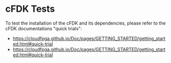 cFDK Tests
===================


To test the installation of the cFDK and its dependencies, please refer to the cFDK documentations "quick trials":
- https://cloudfpga.github.io/Doc/pages/GETTING_STARTED/getting_started.html#quick-trial
- https://cloudfpga.github.io/Doc/pages/GETTING_STARTED/getting_started.html#quick-trial



